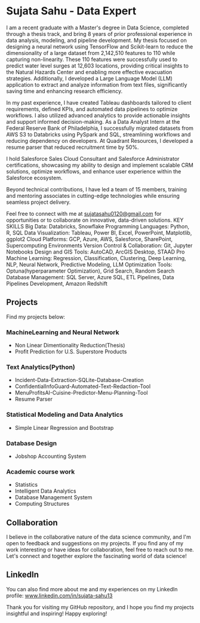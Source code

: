 # Sujata Sahu - Data Expert
I am a recent graduate with a Master's degree in Data Science, completed through a thesis track, and bring 8 years of prior professional experience in data analysis, modeling, and pipeline development. My thesis focused on designing a neural network using TensorFlow and Scikit-learn to reduce the dimensionality of a large dataset from 2,142,510 features to 110 while capturing non-linearity. These 110 features were successfully used to predict water level surges at 12,603 locations, providing critical insights to the Natural Hazards Center and enabling more effective evacuation strategies. Additionally, I developed a Large Language Model (LLM) application to extract and analyze information from text files, significantly saving time and enhancing research efficiency.

In my past experience, I have created Tableau dashboards tailored to client requirements, defined KPIs, and automated data pipelines to optimize workflows. I also utilized advanced analytics to provide actionable insights and support informed decision-making. As a Data Analyst Intern at the Federal Reserve Bank of Philadelphia, I successfully migrated datasets from AWS S3 to Databricks using PySpark and SQL, streamlining workflows and reducing dependency on developers. At Quadrant Resources, I developed a resume parser that reduced recruitment time by 50%.

I hold Salesforce Sales Cloud Consultant and Salesforce Administrator certifications, showcasing my ability to design and implement scalable CRM solutions, optimize workflows, and enhance user experience within the Salesforce ecosystem.

Beyond technical contributions, I have led a team of 15 members, training and mentoring associates in cutting-edge technologies while ensuring seamless project delivery.

Feel free to connect with me at sujatasahu0120@gmail.com for opportunities or to collaborate on innovative, data-driven solutions.
KEY SKILLS
Big Data: Databricks, Snowflake
Programming Languages: Python, R, SQL
Data Visualization: Tableau, Power BI, Excel, PowerPoint, Matplotlib, ggplot2
Cloud Platforms: GCP, Azure, AWS, Salesforce, SharePoint, Supercomputing Environments
Version Control & Collaboration: Git, Jupyter Notebooks
Design and GIS Tools: AutoCAD, ArcGIS Desktop, STAAD Pro
Machine Learning: Regression, Classification, Clustering, Deep Learning, NLP, Neural Network, Predictive Modeling, LLM
Optimization Tools: Optuna(hyperparameter Optimization), Grid Search, Random Search
Database Management: SQL Server, Azure SQL, ETL Pipelines, Data Pipelines Development, Amazon Redshift

## Projects
Find my projects below:

### MachineLearning and Neural Network
- Non Linear Dimentionality Reduction(Thesis)
- Profit Prediction for U.S. Superstore Products
  
### Text Analytics(Python)
- Incident-Data-Extraction-SQLite-Database-Creation
- ConfidentialInfoGuard-Automated-Text-Redaction-Tool
- MenuProfitsAI-Cuisine-Predictor-Menu-Planning-Tool
- Resume Parser

### Statistical Modeling and Data Analytics
- Simple Linear Regression and Bootstrap

### Database Design
- Jobshop Accounting System

### Academic course work
- Statistics
- Intelligent Data Analytics
- Database Management System
- Computing Structures

## Collaboration
I believe in the collaborative nature of the data science community, and I'm open to feedback and suggestions on my projects. If you find any of my work interesting or have ideas for collaboration, feel free to reach out to me. Let's connect and together explore the fascinating world of data science!

## LinkedIn
You can also find more about me and my experiences on my LinkedIn profile: www.linkedin.com/in/sujata-sahu13

Thank you for visiting my GitHub repository, and I hope you find my projects insightful and inspiring! Happy exploring!

